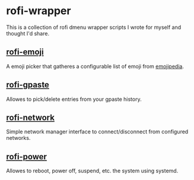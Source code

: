 rofi-wrapper
===
This is a collection of rofi dmenu wrapper scripts I wrote for myself and
thought I'd share.


## [rofi-emoji](rofi-emoji)
A emoji picker that gatheres a configurable list of emoji from
[emojipedia](https://emojipedia.org/).


## [rofi-gpaste](rofi-gpaste)
Allowes to pick/delete entries from your gpaste history.


## [rofi-network](rofi-network)
Simple network manager interface to connect/disconnect from configured
networks.


## [rofi-power](rofi-power)
Allowes to reboot, power off, suspend, etc. the system using systemd.
